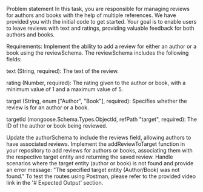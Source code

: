 Problem statement
In this task, you are responsible for managing reviews for authors and books with the help of multiple references. We have provided you with the initial code to get started. Your goal is to enable users to leave reviews with text and ratings, providing valuable feedback for both authors and books.

Requirements:
Implement the ability to add a review for either an author or a book using the reviewSchema. The reviewSchema includes the following fields:

text (String, required): The text of the review.

rating (Number, required): The rating given to the author or book, with a minimum value of 1 and a maximum value of 5.

target (String, enum ["Author", "Book"], required): Specifies whether the review is for an author or a book.

targetId (mongoose.Schema.Types.ObjectId, refPath "target", required): The ID of the author or book being reviewed.

Update the authorSchema to include the reviews field, allowing authors to have associated reviews.
Implement the addReviewToTarget function in your repository to add reviews for authors or books, associating them with the respective target entity and returning the saved review.
Handle scenarios where the target entity (author or book) is not found and provide an error message: "The specified target entity (Author/Book) was not found."
To test the routes using Postman, please refer to the provided video link in the '# Expected Output' section.
